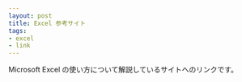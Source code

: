 ```yaml
---
layout: post
title: Excel 参考サイト
tags:
- excel
- link
---
```

Microsoft Excel の使い方について解説しているサイトへのリンクです。

